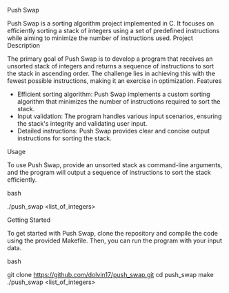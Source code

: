 Push Swap

Push Swap is a sorting algorithm project implemented in C. It focuses on efficiently sorting a stack of integers using a set of predefined instructions while aiming to minimize the number of instructions used.
Project Description

The primary goal of Push Swap is to develop a program that receives an unsorted stack of integers and returns a sequence of instructions to sort the stack in ascending order. The challenge lies in achieving this with the fewest possible instructions, making it an exercise in optimization.
Features

* Efficient sorting algorithm: Push Swap implements a custom sorting algorithm that minimizes the number of instructions required to sort the stack.
* Input validation: The program handles various input scenarios, ensuring the stack's integrity and validating user input.
* Detailed instructions: Push Swap provides clear and concise output instructions for sorting the stack.

Usage

To use Push Swap, provide an unsorted stack as command-line arguments, and the program will output a sequence of instructions to sort the stack efficiently.

bash

./push_swap <list_of_integers>

Getting Started

To get started with Push Swap, clone the repository and compile the code using the provided Makefile. Then, you can run the program with your input data.

bash

git clone https://github.com/dolvin17/push_swap.git
cd push_swap
make
./push_swap <list_of_integers>
